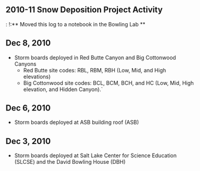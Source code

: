## 2010-11 Snow Deposition Project Activity

:   !:** Moved this log to a notebook in the Bowling Lab **

Dec 8, 2010
-----------

* Storm boards deployed in Red Butte Canyon and Big Cottonwood Canyons
  * Red Butte site codes: RBL, RBM, RBH (Low, Mid, and High elevations)
  * Big Cottonwood site codes: BCL, BCM, BCH, and HC (Low, Mid, High elevation, and Hidden Canyon).`

Dec 6, 2010
-----------

* Storm boards deployed at ASB building roof (ASB)

Dec 3, 2010
-----------

* Storm boards deployed at Salt Lake Center for Science Education (SLCSE) and the David Bowling House (DBH)
